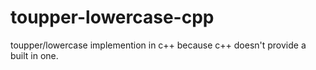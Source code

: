 # toupper-lowercase-cpp
toupper/lowercase implemention in c++ because c++ doesn't provide a built in one.
